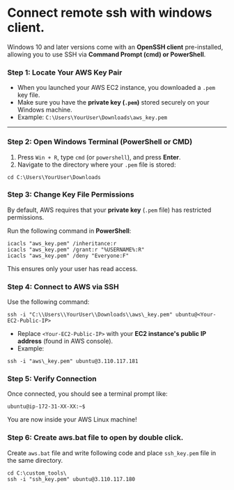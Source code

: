 # Connect remote ssh with windows client.

Windows 10 and later versions come with an **OpenSSH client** pre-installed, allowing you to use SSH via **Command Prompt (cmd) or PowerShell**.

### **Step 1: Locate Your AWS Key Pair**

*   When you launched your AWS EC2 instance, you downloaded a `.pem` key file.
*   Make sure you have the **private key (`.pem`)** stored securely on your Windows machine.
*   Example: `C:\Users\YourUser\Downloads\aws_key.pem`

---

### **Step 2: Open Windows Terminal (PowerShell or CMD)**

1.  Press `Win + R`, type `cmd` (or `powershell`), and press **Enter**.
2.  Navigate to the directory where your `.pem` file is stored:

```
cd C:\Users\YourUser\Downloads
```


### **Step 3: Change Key File Permissions**

By default, AWS requires that your **private key** (`.pem` file) has restricted permissions.

Run the following command in **PowerShell**:

```
icacls "aws_key.pem" /inheritance:r
icacls "aws_key.pem" /grant:r "%USERNAME%:R"
icacls "aws_key.pem" /deny "Everyone:F"
```

This ensures only your user has read access.



### **Step 4: Connect to AWS via SSH**

Use the following command:

```
ssh -i "C:\\Users\\YourUser\\Downloads\\aws\_key.pem" ubuntu@<Your-EC2-Public-IP>
```

*   Replace `<Your-EC2-Public-IP>` with your **EC2 instance's public IP address** (found in AWS console).
*   Example:

```
ssh -i "aws\_key.pem" ubuntu@3.110.117.181
```

### **Step 5: Verify Connection**

Once connected, you should see a terminal prompt like:

```
ubuntu@ip-172-31-XX-XX:~$
```

You are now inside your AWS Linux machine!

### Step 6: Create aws.bat file to open by double click.

Create `aws.bat` file and write following code and place `ssh_key.pem` file in the same directory.
```
cd C:\custom_tools\
ssh -i "ssh_key.pem" ubuntu@3.110.117.180
```



